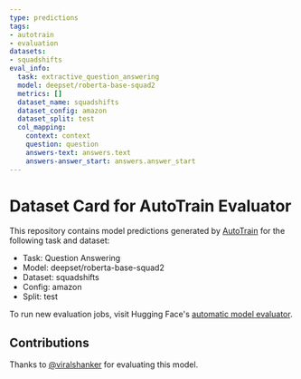 ```yaml
---
type: predictions
tags:
- autotrain
- evaluation
datasets:
- squadshifts
eval_info:
  task: extractive_question_answering
  model: deepset/roberta-base-squad2
  metrics: []
  dataset_name: squadshifts
  dataset_config: amazon
  dataset_split: test
  col_mapping:
    context: context
    question: question
    answers-text: answers.text
    answers-answer_start: answers.answer_start
---
```

# Dataset Card for AutoTrain Evaluator

This repository contains model predictions generated by [AutoTrain](https://huggingface.co/autotrain) for the following task and dataset:

* Task: Question Answering
* Model: deepset/roberta-base-squad2
* Dataset: squadshifts
* Config: amazon
* Split: test

To run new evaluation jobs, visit Hugging Face's [automatic model evaluator](https://huggingface.co/spaces/autoevaluate/model-evaluator).

## Contributions

Thanks to [@viralshanker](https://huggingface.co/viralshanker) for evaluating this model.
